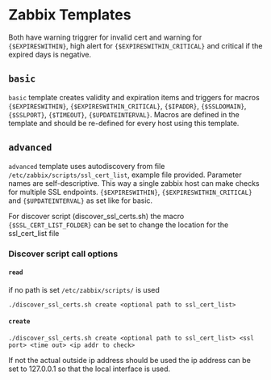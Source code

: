 # Zabbix Templates

Both have warning triggrer for invalid cert and warning for `{$EXPIRESWITHIN}`, high alert for `{$EXPIRESWITHIN_CRITICAL}` and critical if the expired days is negative.

## `basic`

`basic` template creates validity and expiration items and triggers for macros `{$EXPIRESWITHIN}`, `{$EXPIRESWITHIN_CRITICAL}`, `{$IPADDR}`, `{$SSLDOMAIN}`, `{$SSLPORT}`, `{$TIMEOUT}`, `{$UPDATEINTERVAL}`. Macros are defined in the template and should be re-defined for every host using this template.

## `advanced`

`advanced` template uses autodiscovery from file `/etc/zabbix/scripts/ssl_cert_list`, example file provided. Parameter names are self-descriptive. This way a single zabbix host can make checks for multiple SSL endpoints.  `{$EXPIRESWITHIN}`, `{$EXPIRESWITHIN_CRITICAL}` and `{$UPDATEINTERVAL}` as set like for basic.

For discover script (discover_ssl_certs.sh) the macro `{$SSL_CERT_LIST_FOLDER}` can be set to change the location for the ssl_cert_list file

### Discover script call options

#### `read`

if no path is set `/etc/zabbix/scripts/` is used

`./discover_ssl_certs.sh create <optional path to ssl_cert_list>`

#### `create`

`./discover_ssl_certs.sh create <optional path to ssl_cert_list> <ssl port> <time out> <ip addr to check>`

If not the actual outside ip address should be used the ip address can be set to 127.0.0.1 so that the local interface is used.
